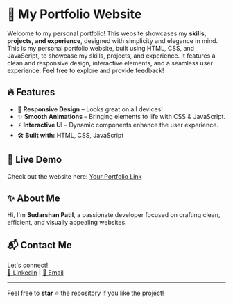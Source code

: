 # 🌟 My Portfolio Website

Welcome to my personal portfolio! This website showcases my **skills, projects, and experience**, designed with simplicity and elegance in mind.
This is my personal portfolio website, built using HTML, CSS, and JavaScript, to showcase my skills, projects, and experience. It features a clean and responsive design, interactive elements, and a seamless user experience. Feel free to explore and provide feedback!

## 🔥 Features
- 🎨 **Responsive Design** – Looks great on all devices!
- ✨ **Smooth Animations** – Bringing elements to life with CSS & JavaScript.
- ⚡ **Interactive UI** – Dynamic components enhance the user experience.
- 🛠 **Built with:** HTML, CSS, JavaScript

## 🚀 Live Demo
Check out the website here: [Your Portfolio Link](https://yourwebsite.com)

## ✨ About Me
Hi, I'm **Sudarshan Patil**, a passionate developer focused on crafting clean, efficient, and visually appealing websites.

## 📬 Contact Me
Let's connect!  
[🔗 LinkedIn](https://www.linkedin.com/in/way2sudarshan/) | [💌 Email](sudarshanpatil616@gmail.com) 

---

Feel free to **star** ⭐ the repository if you like the project!

